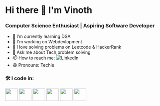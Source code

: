 # Hi there 👋 I'm Vinoth

### Computer Science Enthusiast | Aspiring Software Developer

- 🌱 I’m currently learning DSA
- 🤖 I'm working on Webdevlopment
- 🧠 I love solving problems on Leetcode & HackerRank
- 💬 Ask me about Tech,problem solving
- 📫 How to reach me:
  [![LinkedIn](https://img.shields.io/badge/LinkedIn-0077B5?style=flat&logo=linkedin&logoColor=white)](https://linkedin.com/in/yourhandle)
-  😃 Pronouns: Techie

### 🛠 I code in:

<p>
  <img src="https://cdn.jsdelivr.net/gh/devicons/devicon/icons/python/python-original.svg" width="40"/>
  
  <img src="https://cdn.jsdelivr.net/gh/devicons/devicon/icons/java/java-original.svg" width="40"/>
  
  <img src="https://cdn.jsdelivr.net/gh/devicons/devicon/icons/html5/html5-original.svg" width="40"/>
  
  <img src="https://cdn.jsdelivr.net/gh/devicons/devicon/icons/css3/css3-original.svg" width="40"/>
  
  <img src="https://cdn.jsdelivr.net/gh/devicons/devicon/icons/bootstrap/bootstrap-original.svg" width="40"/>
  
  <img src="https://cdn.jsdelivr.net/gh/devicons/devicon/icons/react/react-original.svg" width="40"/>

</p>
